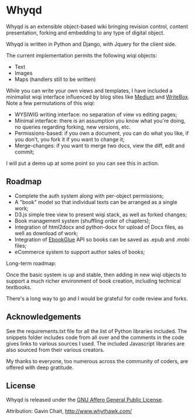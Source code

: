 Whyqd
=====

Whyqd is an extensible object-based wiki bringing revision control, content presentation, forking and embedding to any type of digital object.

Whyqd is written in Python and Django, with Jquery for the client side.

The current implementation permits the following wiqi objects:

 - Text
 - Images
 - Maps (handlers still to be written)

While you can write your own views and templates, I have included a minimalist wiqi interface influenced by blog sites like [Medium](http://medium.com) and [WriteBox](http://writeboxapps.com/). Note a few permutations of this wiqi:

 - WYSIWIG writing interface: no separation of view vs editing pages;
 - Minimal interface: there is an assumption you know what you're doing, no queries regarding forking, new versions, etc.
 - Permissions-based: if you own a document, you can do what you like, if you don't, you fork it if you want to change it;
 - Merge-changes: if you want to merge two docs, view the diff, edit and commit;

I will put a demo up at some point so you can see this in action.

Roadmap
-------

 - Complete the auth system along with per-object permissions;
 - A "book" model so that individual texts can be arranged as a single work;
 - D3.js simple tree view to present wiqi stack, as well as forked changes;
 - Book management system (shuffling order of chapters);
 - Integration of html2docx and python-docx for upload of Docx files, as well as download of work;
 - Integration of [EbookGlue](https://ebookglue.com/) API so books can be saved as .epub and .mobi files;
 - eCommerce system to support author sales of books;

Long-term roadmap:

Once the basic system is up and stable, then adding in new wiqi objects to support a much richer environment of book creation, including technical textbooks.

There's a long way to go and I would be grateful for code review and forks.

Acknowledgements
----------------

See the requirements.txt file for all the list of Python libraries included. The snippets folder includes code from all over and the comments in the code gives links to various sources I used. The included Javascript libraries are also sourced from their various creators.

My thanks to everyone, too numerous across the community of coders, are offered with deep gratitude.

License
-------

Whyqd is released under the [GNU Affero General Public License](http://www.gnu.org/licenses/agpl-3.0.html).

Attribution: Gavin Chait, http://www.whythawk.com/